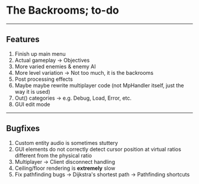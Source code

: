 # The Backrooms; to-do

---
## Features
1. Finish up main menu
1. Actual gameplay
    -> Objectives
1. More varied enemies & enemy AI
1. More level variation
    -> Not too much, it is the backrooms
1. Post processing effects
1. Maybe maybe rewrite multiplayer code (not MpHandler itself, just the way it is used)
1. Out() categories
    -> e.g. Debug, Load, Error, etc.
1. GUI edit mode

---
## Bugfixes
1. Custom entity audio is sometimes stuttery
1. GUI elements do not correctly detect cursor position at virtual ratios different from the physical ratio
1. Multiplayer
    -> Client disconnect handling
1. Ceiling/floor rendering is **extremely** slow
1. Fix pathfinding bugs
    -> Dijkstra's shortest path
    -> Pathfinding shortcuts